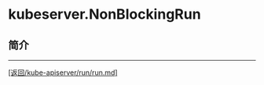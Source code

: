 kubeserver.NonBlockingRun
===========================================================
## 简介



_______________________________________________________________________
[[返回/kube-apiserver/run/run.md]](./run.md) 
